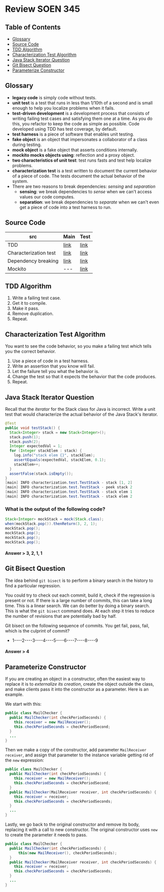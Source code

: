 # Review SOEN 345
## Table of Contents
- [Glossary](#glossary)
- [Source Code](#source-code)
- [TDD Algorithm](#tdd-algorithm)
- [Characterization Test Algorithm](#characterization-test-algorithm)
- [Java Stack Iterator Question](#java-stack-iterator-question)
- [Git Bisect Question](#git-bisect-question)
- [Parameterize Constructor](#parameterize-constructor)

## Glossary
- __legacy code__ is simply code without tests.
- __unit test__ is a test that runs in less than 1/10th of a second and is small enough to help you localize problems when it fails.
- __test-driven development__ is a development process that consists of writing failing test cases and satisfying them one at a time. As you do this, you refactor to keep the code as simple as possible. Code developed using TDD has test coverage, by default.
- __test harness__ is a piece of software that enables unit testing.
- __fake object__ is an object that impersonates a collaborator of a class during testing.
- __mock object__ is a fake object that asserts conditions internally.
- __mockito mocks objects using__: reflection and a proxy object.
- __two characteristics of unit test__: test runs fasts and test help localize problems.
- __characterization test__ is a test written to document the current behavior of a piece of code. The tests document the actual behavior of the system.
- There are two reasons to break dependencies: _sensing_ and _separation_
  - __sensing__: we break dependencies to _sense_ when we can't access values our code computes.
  - __separation__: we break dependencies to _separate_ when we can't even get a piece of code into a test harness to run.

## Source Code
|src|Main |Test |
|---|-----|-----|
|TDD|[link](https://github.com/tramyardg/UnitTestViaJava/tree/master/src/main/java/tdd)|[link](https://github.com/tramyardg/UnitTestViaJava/tree/master/src/test/java/tdd)|
|Characterization test|[link](https://github.com/tramyardg/UnitTestViaJava/tree/master/src/main/java/characterization/test)|[link](https://github.com/tramyardg/UnitTestViaJava/tree/master/src/test/java/characterization/test)|
|Dependency breaking|[link](https://github.com/tramyardg/UnitTestViaJava/tree/master/src/main/java/dependency/breaking)|[link](https://github.com/tramyardg/UnitTestViaJava/tree/master/src/test/java/dependency/breaking)|
|Mockito|---|[link](https://github.com/tramyardg/UnitTestViaJava/tree/master/src/test/java/mockito)|


## TDD Algorithm
1. Write a failing test case.
2. Get it to compile.
3. Make it pass.
4. Remove duplication.
5. Repeat.

## Characterization Test Algorithm
You want to see the code behavior, so you make a failing test which tells you the correct behavior.
1. Use a piece of code in a test harness.
2. Write an assertion that you know will fail.
3. Let the failure tell you what the behavior is.
4. Change the test so that it expects the behavior that the code produces.
5. Repeat.

## Java Stack Iterator Question
Recall that the _iterator_ for the Stack class for Java is incorrect. Write a unit test that would characterize the actual behavior of the Java Stack's iterator.

```java
@Test
public void testStack() {
  Stack<Integer> stack = new Stack<Integer>();
  stack.push(1);
  stack.push(2);
  Integer expectedVal = 1;
  for (Integer stackElem : stack) {
    log.info("stack elem {}", stackElem);
    assertEquals(expectedVal, stackElem, 0.1);
    stackElem++;
  }
  assertFalse(stack.isEmpty());
}
[main] INFO characterization.test.TestStack - stack [1, 2]
[main] INFO characterization.test.TestStack - peek stack 2
[main] INFO characterization.test.TestStack - stack elem 1
[main] INFO characterization.test.TestStack - stack elem 2
```
### What is the output of the following code?

```java
Stack<Integer> mockStack = mock(Stack.class);
when(mockStack.pop()).thenReturn(3, 2, 1);
mockStack.pop();
mockStack.pop();
mockStack.pop();
mockStack.pop();
```
#### Answer > 3, 2, 1, 1

## Git Bisect Question
The idea behind `git bisect` is to perform a binary search in the history to find a particular regression.

You could try to check out each commit, build it, check if the regression is present or not. If there is a large number of commits, this can take a long time. This is a linear search. We can do better by doing a binary search. This is what the `git bisect` command does. At each step it tries to reduce the number of revisions that are potentially bad by half.

Git bisect on the following sequence of commits. You get fail,
pass, fail, which is the culprint of commit?
- 1----2----3----4----5----6----7----8----9

#### Answer > 4

## Parameterize Constructor
If you are creating an object in a constructor, often the easiest way to replace it is to _externalize its creation_, create the object outside the class, and make clients pass it into the constructor as a parameter. Here is an example.

We start with this:
```java
public class MailChecker {
  public MailChecker(int checkPeriodSeconds) {
    this.receiver = new MailReceiver();
    this.checkPeriodSeconds = checkPeriodSecond;
  }
  ...
}
```

Then we make a copy of the constructor, add parameter `MailReceiver receiver`, and assign that parameter to the instance variable getting rid of the `new` expression:
```java
public class MailChecker {
  public MailChecker(int checkPeriodSeconds) {
    this.receiver = new MailReceiver();
    this.checkPeriodSeconds = checkPeriodSecond;
  }
  public MailChecker(MailReceiver receiver, int checkPeriodSeconds) {
    this.receiver = receiver;
    this.checkPeriodSeconds = checkPeriodSeconds;
  }
  ...
}
```

Lastly, we go back to the original constructor and remove its body, replacing it with a call to new constructor. The original constructor uses `new` to create the parameter it needs to pass.
```java
public class MailChecker {
  public MailChecker(int checkPeriodSeconds) {
      this(new MailReceiver(), checkPeriodSeconds);
  }
  public MailChecker(MailReceiver receiver, int checkPeriodSeconds) {
    this.receiver = receiver;
    this.checkPeriodSeconds = checkPeriodSeconds;
  }
  ...
}
```

